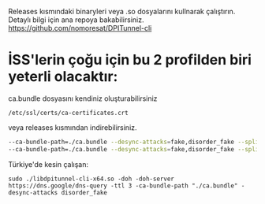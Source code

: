 Releases kısmındaki binaryleri veya .so dosyalarını kullnarak çalıştırın. Detaylı bilgi için ana repoya bakabilirsiniz.
https://github.com/nomoresat/DPITunnel-cli

# İSS'lerin çoğu için bu 2 profilden biri yeterli olacaktır:
ca.bundle dosyasını kendiniz oluşturabilirsiniz
```
/etc/ssl/certs/ca-certificates.crt
```
veya releases kısmından indirebilirsiniz.

```bash
--ca-bundle-path=./ca.bundle --desync-attacks=fake,disorder_fake --split-position=2 --auto-ttl=1-4-10 --min-ttl=3 --doh --doh-server=https://dns.google/dns-query --wsize=1 --wsfactor=6
--ca-bundle-path=./ca.bundle --desync-attacks=fake,disorder_fake --split-position=2 --wrong-seq --doh --doh-server=https://dns.google/dns-query --wsize=1 --wsfactor=6
```
Türkiye'de kesin çalışan:
```
sudo ./libdpitunnel-cli-x64.so -doh -doh-server https://dns.google/dns-query -ttl 3 -ca-bundle-path "./ca.bundle" -desync-attacks disorder_fake
```
